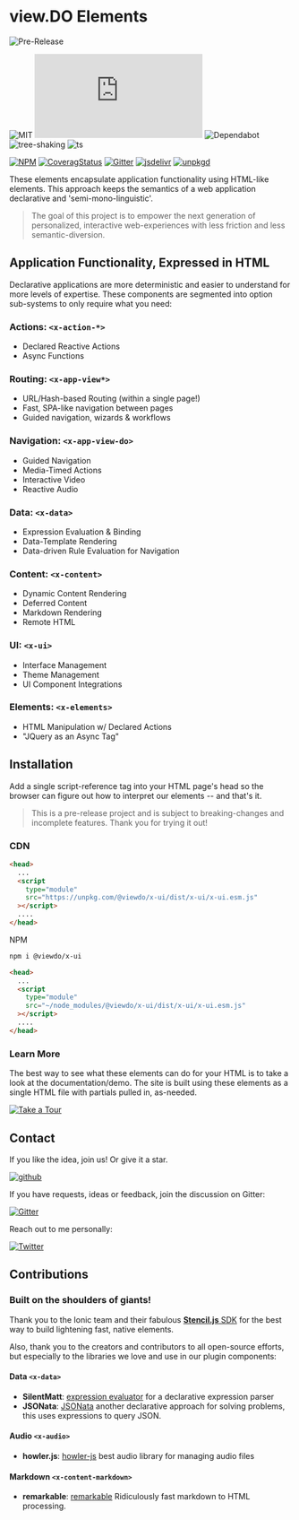 # view.DO Elements

![Pre-Release](https://via.placeholder.com/728x50/2d8dc9/FFFFFF?text=PREVIEW+RELEASE:ALPHA+0.3)

![MIT](https://badgen.net/github/license/viewdo/x-ui?icon=github)
![size](https://badgen.net/badgesize/normal/file-url/unpkg.com/@viewdo/x-ui/dist/x-ui/x-ui.esm.js?icon=sourcegraph&color=blue)
![Dependabot](https://badgen.net/badge/icon/dependabot?icon=dependabot&label)
![tree-shaking](https://badgen.net/badge/tree-shaking/enabled?icon=packagephobia)
![ts](https://badgen.net/badge/icon/typescript?icon=typescript&label)

[![NPM](https://badgen.net/npm/v/@viewdo/x-ui?icon&color=blue)](https://www.npmjs.com/package/@viewdo/x-ui)
[![CoveragStatus](https://badgen.net/coveralls/c/github/viewdo/x-ui?icon=codecov&color=blue)](https://coveralls.io/github/viewdo/x-ui)
[![Gitter](https://badgen.net/badge/chat/on%20gitter?icon=gitter)](https://gitter.im/viewdo/x-ui)
[![jsdelivr](https://badgen.net/badge/jsdelivr/CDN?icon=jsdelivr&color=blue)](https://cdn.jsdelivr.net/npm/@viewdo/x-ui/+esm)
[![unpkgd](https://badgen.net/badge/unpkg/CDN)](https://unpkg.com/browse/@viewdo/x-ui)

These elements encapsulate application functionality using HTML-like elements. This approach keeps the semantics of a web application declarative and 'semi-mono-linguistic'.

> The goal of this project is to empower the next generation of personalized, interactive web-experiences with less friction and less semantic-diversion.

## Application Functionality, Expressed in HTML

Declarative applications are more deterministic and easier to understand for more levels of expertise. These components are segmented into option sub-systems to only require what you need:

### Actions: `<x-action-*>`

- Declared Reactive Actions
- Async Functions

### Routing: `<x-app-view*>`

- URL/Hash-based Routing (within a single page!)
- Fast, SPA-like navigation between pages
- Guided navigation, wizards & workflows

### Navigation: `<x-app-view-do>`

- Guided Navigation
- Media-Timed Actions
- Interactive Video
- Reactive Audio

### Data: `<x-data>`

- Expression Evaluation & Binding
- Data-Template Rendering
- Data-driven Rule Evaluation for Navigation

### Content: `<x-content>`

- Dynamic Content Rendering
- Deferred Content
- Markdown Rendering
- Remote HTML

### UI: `<x-ui>`

- Interface Management
- Theme Management
- UI Component Integrations

### Elements: `<x-elements>`

- HTML Manipulation w/ Declared Actions
- "JQuery as an Async Tag"

## Installation

Add a single script-reference tag into your HTML page's head so the browser can figure out how to interpret our elements -- and that's it.

> This is a pre-release project and is subject to breaking-changes and incomplete features. Thank you for trying it out!

### CDN

```html
<head>
  ...
  <script
    type="module"
    src="https://unpkg.com/@viewdo/x-ui/dist/x-ui/x-ui.esm.js"
  ></script>
  ....
</head>
```

NPM

```bash
npm i @viewdo/x-ui
```

```html
<head>
  ...
  <script
    type="module"
    src="~/node_modules/@viewdo/x-ui/dist/x-ui/x-ui.esm.js"
  ></script>
  ....
</head>
```

### Learn More

The best way to see what these elements can do for your HTML is to take a look at the documentation/demo. The site is built using these elements as a single HTML file with partials pulled in, as-needed.

[![Take a Tour](https://badgen.net/badge/@viewdo/x-ui:%20demo?color=blue)](https://demo.x-ui.dev)

## Contact

If you like the idea, join us! Or give it a star.

[![github](https://badgen.net/badge/github/★?icon=github&color=blue)](https://github.com/viewdo/x-ui)

If you have requests, ideas or feedback, join the discussion on Gitter:

[![Gitter](https://badgen.net/badge/chat/with%20me%20on%20gitter?icon=gitter)](https://gitter.im/viewdo/x-ui)

Reach out to me personally:

[![Twitter](https://badgen.net/badge/tweet/me?icon=twitter&color=blue)](https://twitter.com/logrythmik)

## Contributions

### Built on the shoulders of giants!

Thank you to the Ionic team and their fabulous [**Stencil.js** SDK](https://stenciljs.com) for the best way to build lightening fast, native elements.

Also, thank you to the creators and contributors to all open-source efforts, but especially to the libraries we love and use in our plugin components:

#### Data `<x-data>`

- **SilentMatt**: [expression evaluator](https://github.com/silentmatt/expr-eval) for a declarative expression parser
- **JSONata**: [JSONata](https://jsonata.org/) another declarative approach for solving problems, this uses expressions to query JSON.

#### Audio `<x-audio>`

- **howler.js**: [howler-js](https://github.com/goldfire/howler.js) best audio library for managing audio files

#### Markdown `<x-content-markdown>`

- **remarkable**: [remarkable](https://jonschlinkert.github.io/remarkable/demo/) Ridiculously fast markdown to HTML processing.
